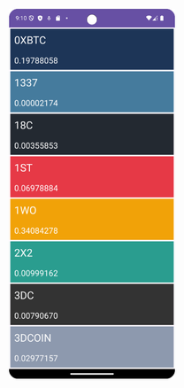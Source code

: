 <p align="center">
  <img src="https://github.com/meliskarci/CryptoCurrencyApp/blob/master/Screen.png?raw=true" width="300" />
</p>
